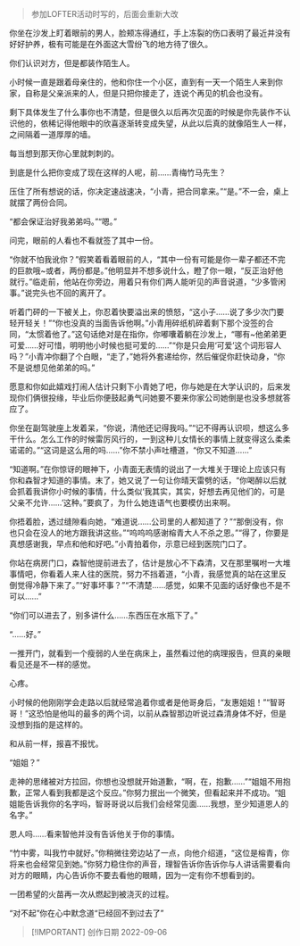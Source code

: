 > 参加LOFTER活动时写的，后面会重新大改

你坐在沙发上盯着眼前的男人，脸颊冻得通红，手上冻裂的伤口表明了最近并没有好好护养，极有可能是在外面这大雪纷飞的地方待了很久。

你们认识对方，但是都装作陌生人。

小时候一直是跟着母亲住的，他和你住一个小区，直到有一天一个陌生人来到你家，自称是父亲派来的人，但是只把你接走了，连说个再见的机会也没有。

剩下具体发生了什么事你也不清楚，但是很久以后再次见面的时候是你先装作不认识他的，依稀记得他眼中的欣喜逐渐转变成失望，从此以后真的就像陌生人一样，之间隔着一道厚厚的墙。

每当想到那天你心里就刺刺的。

到底是什么把你变成了现在这样的人呢，前……青梅竹马先生？

压住了所有想说的话，你决定速战速决，“小青，把合同拿来。”“是。”不一会，桌上就摆了两份合同。

“都会保证治好我弟弟吗。”“嗯。”

问完，眼前的人看也不看就签了其中一份。

“你就不怕我讹你？”假笑着看着眼前的人，“其中一份有可能是你一辈子都还不完的巨款哦~或者，两份都是。”他明显并不想多说什么，瞪了你一眼，“反正治好他就行。”临走前，他站在你旁边，用着只有你们两人能听见的声音说道，“少多管闲事。”说完头也不回的离开了。

听着门砰的一下被关上，你忍着快要溢出来的愤怒，“这小子……说了多少次门要轻开轻关！”“你也没真的当面告诉他啊。”小青用碎纸机碎着剩下那个没签的合同，“太惯着他了。”这句话绝对是在指你，你嘟囔着躺在沙发上，“哪有~他弟弟更可爱……好可惜，明明他小时候也挺可爱的……”“你是只会用‘可爱’这个词形容人吗？”小青冲你翻了个白眼，“走了，”她将外套递给你，然后催促你赶快动身，“你不是说想见他弟弟的吗。”

愿意和你如此嬉戏打闹人估计只剩下小青她了吧，你与她是在大学认识的，后来发现你们俩很投缘，毕业后你便鼓起勇气问她要不要来你家公司她倒是也没多想就答应了。

你坐在副驾驶座上发着呆，“你说，清他还记得我吗。”“记不得再认识呗，想这么多干什么。怎么工作的时候雷厉风行的，一到这种儿女情长的事情上就变得这么柔柔诺诺的。”“这词是这么用的吗……”你不禁小声吐槽道，“你又不知道……”

“知道啊。”在你惊讶的眼神下，小青面无表情的说出了一大堆关于理论上应该只有你和森智才知道的事情。末了，她又说了一句让你晴天雷劈的话，“你喝醉以后就会抓着我讲你小时候的事情，什么类似‘我其实，其实，好想去再见他们的，可是父亲不允许……’这种。”要疯了，为什么她连语气也要模仿出来啊。

你捂着脸，透过缝隙看向她，“难道说……公司里的人都知道了？”“那倒没有，你也只会在没人的地方跟我讲这些。”“呜呜呜感谢榕青大人不杀之恩。”“得了，你要是真想感谢我，早点和他和好吧。”小青拍着你，示意已经到医院门口了。

你站在病房门口，森智他提前进去了，估计是放心不下森清，又在那里嘱咐一大堆事情吧，你看着人来人往的医院，努力不挡着道，“小青，我感觉真的站在这里反倒觉得冷静下来了。”“好事坏事？”“不清楚……感觉，如果不见面的话好像也不是不可以……”

“你们可以进去了，别多讲什么……东西压在水瓶下了。”

“……好。”

一推开门，就看到一个瘦弱的人坐在病床上，虽然看过他的病理报告，但真的亲眼看见还是不一样的感觉。

心疼。

小时候的他刚刚学会走路以后就经常追着你或者是他哥身后，“友惠姐姐！”“智哥哥！”这恐怕是他叫的最多的两个词，以前从森智那边听说过森清身体不好，但是没想到指的是这样的。

和从前一样，报喜不报忧。

“姐姐？”

走神的思绪被对方拉回，你想也没想就开始道歉，“啊，在，抱歉……”“姐姐不用抱歉，正常人看到我都是这个反应。”你努力抿出一个微笑，但看起来并不成功。“姐姐能告诉我你的名字吗，智哥哥说以后我们会经常见面……我想，至少知道恩人的名字。”

恩人吗……看来智他并没有告诉他关于你的事情。

“竹中雾，叫我竹中就好。”你稍微往旁边站了一点，向他介绍道，“这位是榕青，你将来也会经常见到她。”你努力稳住你的声音，理智告诉你告诉你与人讲话需要看向对方的眼睛，内心告诉你不要去看他的眼睛，因为一定有你不想看到的。

一团希望的火苗再一次从燃起到被浇灭的过程。

“对不起”你在心中默念道“已经回不到过去了”

> [!IMPORTANT] 创作日期
> 2022-09-06